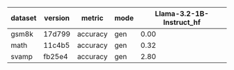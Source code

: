 | dataset | version | metric | mode | Llama-3.2-1B-Instruct_hf |
|----- | ----- | ----- | ----- | -----|
| gsm8k | 17d799 | accuracy | gen | 0.00 |
| math | 11c4b5 | accuracy | gen | 0.32 |
| svamp | fb25e4 | accuracy | gen | 2.80 |
